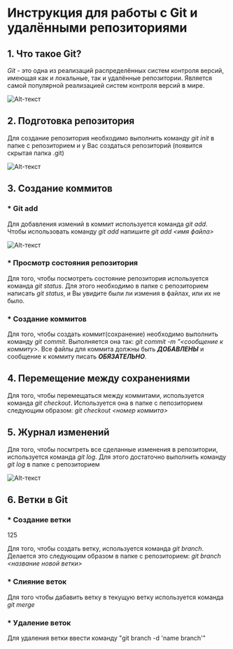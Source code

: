# Инструкция для работы с Git и удалёнными репозиториями

## 1. Что такое Git?
*Git* - это одна из реализаций распределённых систем контроля версий, имеющая как и локальные, так и удалённые репозитории. Является самой популярной реализацией систем контроля версий в мире.

![Alt-текст](https://bbuyukyuksel.github.io/assets/img/git.png "git")

## 2. Подготовка репозитория
Для создание репозитория необходимо выполнить команду *git init*  в папке с репозиторием и у Вас создаться репозиторий (появится скрытая папка .git)

![Alt-текст](https://hti.urfu.ru/fileadmin/user_upload/site_15078/oformlenie/007.jpg "репозиторий"
)

## 3.  Создание коммитов

### * Git add
Для добавления измений в коммит используется команда *git add*. Чтобы использовать команду *git add* напишите *git add <имя файла>*

![Alt-текст](
    https://fb.ru/misc/i/gallery/43581/2925123.jpg "коммит")

### * Просмотр состояния репозитория
Для того, чтобы посмотреть состояние репозитория используется команда *git status*. Для этого необходимо в папке с репозиторием написать *git status*, и Вы увидите были ли измения в файлах, или их не было.

### * Создание коммитов
Для того, чтобы создать коммит(сохранение) необходимо выполнить команду *git commit*. Выполняется она так: *git commit -m "<сообщение к коммиту>*. Все файлы для коммита должны быть ***ДОБАВЛЕНЫ*** и сообщение к коммиту писать ***ОБЯЗАТЕЛЬНО***.

## 4. Перемещение между сохранениями
Для того, чтобы перемещаться между коммитами, используется команда *git checkout*. Используется она в папке с пепозиторием следующим образом: *git checkout <номер коммита>*

## 5. Журнал изменений
Для того, чтобы посмтреть все сделанные изменения в репозитории, используется команда *git log*. Для этого достаточно выполнить команду *git log* в папке с репозиторием

![Alt-текст](https://unblast.com/wp-content/uploads/2019/08/Magazine-Mockup-4.jpg "журнал")


## 6. Ветки в Git

###  * Создание ветки

125

Для того, чтобы создать ветку, используется команда *git branch*. Делается это следующим образом в папке с репозиторием: *git branch <название новой ветки>*

### * Слияние веток

Для того чтобы дабавить ветку в текущую ветку используется команда *git merge <name branch>*

### * Удаление веток
Для удаления ветки ввести команду "git branch -d 'name branch'"